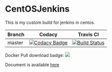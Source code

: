 # CentOSJenkins
This is my custom build for jenkins in centos.


Branch | Codacy | Travis CI
---|---|---
master|[![Codacy Badge](https://api.codacy.com/project/badge/Grade/0c73845bee7449b7b40316a0f488c46b)](https://www.codacy.com/app/hemanth22hemu/CentOSJenkins?utm_source=github.com&amp;utm_medium=referral&amp;utm_content=hemanth22/CentOSJenkins&amp;utm_campaign=Badge_Grade)|[![Build Status](https://travis-ci.org/hemanth22/CentOSJenkins.svg?branch=master)](https://travis-ci.org/hemanth22/CentOSJenkins)

Docker Pull download badge: ![](https://img.shields.io/docker/pulls/bitroid/centosjenkins.svg?style=for-the-badge)

Document is available [here](https://github.com/hemanth22/CentOSJenkins/wiki/How-to-launch-jenkins-install-centos-docker)
